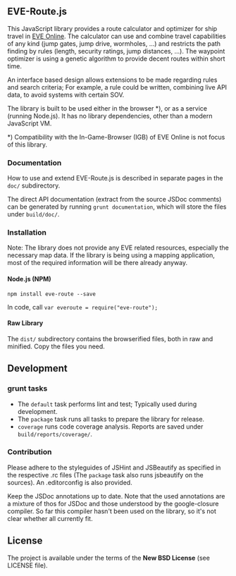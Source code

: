 
## EVE-Route.js

This JavaScript library provides a route calculator and optimizer for ship travel in [EVE Online](https://www.eveonline.com/).
The calculator can use and combine travel capabilities of any kind (jump gates, jump drive, wormholes, ...) and restricts the path finding by rules (length, security ratings, jump distances, ...). The waypoint optimizer is using a genetic algorithm to provide decent routes within short time.

An interface based design allows extensions to be made regarding rules and search criteria; For example, a rule could be written, combining live API data, to avoid systems with certain SOV.

The library is built to be used either in the browser *), or as a service (running Node.js). It has no library dependencies, other than a modern JavaScript VM.

*) Compatibility with the In-Game-Browser (IGB) of EVE Online is not focus of this library.

### Documentation
How to use and extend EVE-Route.js is described in separate pages in the ```doc/``` subdirectory.

The direct API documentation (extract from the source JSDoc comments) can be generated by running ```grunt documentation```, which will store the files under ```build/doc/```.

### Installation
Note: The library does not provide any EVE related resources, especially the necessary map data. If the library is being using a mapping application, most of the required information will be there already anyway.

#### Node.js (NPM)
```npm install eve-route --save```

In code, call ```var everoute = require("eve-route");```

#### Raw Library
The ```dist/``` subdirectory contains the browserified files, both in raw and minified. Copy the files you need.

## Development
### grunt tasks
* The ```default``` task performs lint and test; Typically used during development.
* The ```package``` task runs all tasks to prepare the library for release.
* ```coverage``` runs code coverage analysis. Reports are saved under ```build/reports/coverage/```.

### Contribution
Please adhere to the styleguides of JSHint and JSBeautify as specified in the respective .rc files (The ```package``` task also runs jsbeautify on the sources). An .editorconfig is also provided.

Keep the JSDoc annotations up to date. Note that the used annotations are a mixture of thos for JSDoc and those understood by the google-closure compiler. So far this compiler hasn't been used on the library, so it's not clear whether all currently fit.

## License

The project is available under the terms of the **New BSD License** (see LICENSE file).
